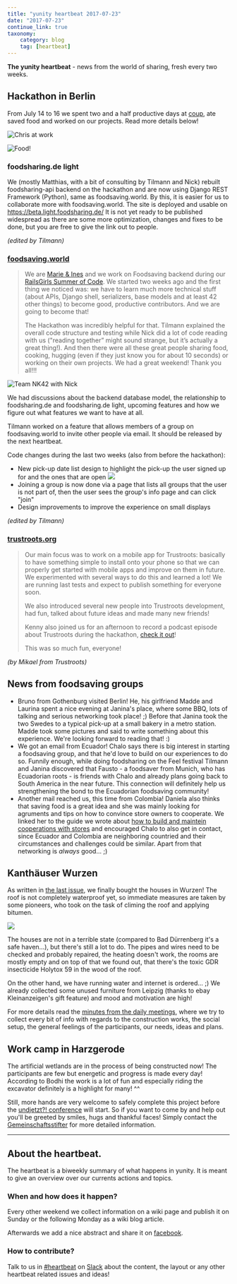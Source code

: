 ```yaml
---
title: "yunity heartbeat 2017-07-23"
date: "2017-07-23"
continue_link: true
taxonomy:
    category: blog
    tag: [heartbeat]
---
```


**The yunity heartbeat** - news from the world of sharing, fresh every two weeks.

## Hackathon in Berlin

From July 14 to 16 we spent two and a half productive days at [coup](http://co-up.de/), ate saved food and worked on our projects. Read more details below!

![Chris at work](DSC02957.JPG)

![Food!](DSC02972.JPG)

### foodsharing.de light

We (mostly Matthias, with a bit of consulting by Tilmann and Nick) rebuilt foodsharing-api backend on the hackathon and are now using Django REST Framework (Python), same as foodsaving.world. By this, it is easier for us to collaborate more with foodsaving.world.
The site is deployed and usable on https://beta.light.foodsharing.de/
It is not yet ready to be published widespread as there are some more optimization, changes and fixes to be done, but you are free to give the link out to people.

_(edited by Tilmann)_

### [foodsaving.world](https://foodsaving.world)

> We are [Marie & Ines](https://twitter.com/nk42) and we work on Foodsaving backend during our [RailsGirls Summer of Code](https://railsgirlssummerofcode.org/). We started two weeks ago and the first thing we noticed was: we have to learn much more technical stuff (about APIs, Django shell, serializers, base models and at least 42 other things) to become good, productive contributors. And we are going to become that!
>
> The Hackathon was incredibly helpful for that. Tilmann explained the overall code structure and testing while Nick did a lot of code reading with us ("reading together” might sound strange, but it’s actually a great thing!). And then there were all these great people sharing food, cooking, hugging (even if they just know you for about 10 seconds) or working on their own projects. We had a great weekend! Thank you all!!!

![Team NK42 with Nick](DSC02962.JPG)

We had discussions about the backend database model, the relationship to foodsharing.de and foodsharing.de light, upcoming features and how we figure out what features we want to have at all.

Tilmann worked on a feature that allows members of a group on foodsaving.world to invite other people via email. It should be released by the next heartbeat.

Code changes during the last two weeks (also from before the hackathon):

- New pick-up date list design to highlight the pick-up the user signed up for and the ones that are open
![](fstool-pickuplist.png)
- Joining a group is now done via a page that lists all groups that the user is not part of, then the user sees the group's info page and can click "join"
- Design improvements to improve the experience on small displays

_(edited by Tilmann)_


### [trustroots.org](http://trustroots.org)

> Our main focus was to work on a mobile app for Trustroots: basically to have something simple to install onto your phone so that we can properly get started with mobile apps and improve on them in future. We experimented with several ways to do this and learned a lot! We are running last tests and expect to publish something for everyone soon.
>
> We also introduced several new people into Trustroots development, had fun, talked about future ideas and made many new friends!
>
> Kenny also joined us for an afternoon to record a podcast episode about Trustroots during the hackathon, [check it out](http://www.freestyletravelshow.com/2017/07/12-trustroots-w-mikael.html)!
>
> This was so much fun, everyone!

_(by Mikael from Trustroots)_

## News from foodsaving groups

- Bruno from Gothenburg visited Berlin! He, his girlfriend Madde and Laurina spent a nice evening at Janina's place, where some BBQ, lots of talking and serious networking took place! ;) Before that Janina took the two Swedes to a typical pick-up at a small bakery in a metro station. Madde took some pictures and said to write something about this experience. We're looking forward to reading that! :)
- We got an email from Ecuador! Chalo says there is big interest in starting a foodsaving group, and that he'd love to build on our experiences to do so. Funnily enough, while doing foodsharing on the Feel festival Tilmann and Janina discovered that Fausto - a foodsaver from Munich, who has Ecuadorian roots - is friends with Chalo and already plans going back to South America in the near future. This connection will definitely help us strengthening the bond to the Ecuadorian foodsaving community!
- Another mail reached us, this time from Colombia! Daniela also thinks that saving food is a great idea and she was mainly looking for agruments and tips on how to convince store owners to cooperate. We linked her to the guide we wrote about [how to build and maintein cooperations with stores](https://yunity.atlassian.net/wiki/display/FSINT/How+to+build+and+maintain+cooperations+with+stores) and encouraged Chalo to also get in contact, since Ecuador and Colombia are neighboring countried and their circumstances and challenges could be similar. Apart from that networking is _always_ good... ;)

## Kanthäuser Wurzen

As written in [the last issue](../2017-07-09), we finally bought the houses in Wurzen! The roof is not completely waterproof yet, so immediate measures are taken by some pioneers, who took on the task of climing the roof and applying bitumen.

![](roofrepair.jpg)

The houses are not in a terrible state (compared to Bad Dürrenberg it's a safe haven...), but there's still a lot to do. The pipes and wires need to be checked and probably repaired, the heating doesn't work, the rooms are mostly empty and on top of that we found out, that there's the toxic GDR insecticide Holytox 59 in the wood of the roof.

On the other hand, we have running water and internet is ordered... ;) We already collected some unused furniture from Leipzig (thanks to ebay Kleinanzeigen's gift feature) and mood and motivation are high!

For more details read the [minutes from the daily meetings](https://yunity.atlassian.net/wiki/display/WW/After+moving+in%3A+Meeting+Minutes), where we try to collect every bit of info with regards to the construction works, the social setup, the general feelings of the participants, our needs, ideas and plans.

## Work camp in Harzgerode

The artificial wetlands are in the process of being constructed now! The participants are few but energetic and progress is made every day! According to Bodhi the work is a lot of fun and especially riding the excavator definitely is a highlight for many! ^^

Still, more hands are very welcome to safely complete this project before the [undjetzt?! conference](http://www.undjetzt-konferenz.de/) will start. So if you want to come by and help out you'll be greeted by smiles, hugs and thankful faces! Simply contact the [Gemeinschaftsstifter](http://gemeinschaftsstifter.de/kontakt/) for more detailed information.

---

## About the heartbeat.

The heartbeat is a biweekly summary of what happens in yunity. It is meant to give an overview over our currents actions and topics.

### When and how does it happen?

Every other weekend we collect information on a wiki page and publish it on Sunday or the following Monday as a wiki blog article.

Afterwards we add a nice abstract and share it on [facebook](https://www.facebook.com/yunity.org/).

### How to contribute?

Talk to us in [#heartbeat](https://yunity.slack.com/messages/heartbeat/) on [Slack](https://slackin.yunity.org) about the content, the layout or any other heartbeat related issues and ideas!
